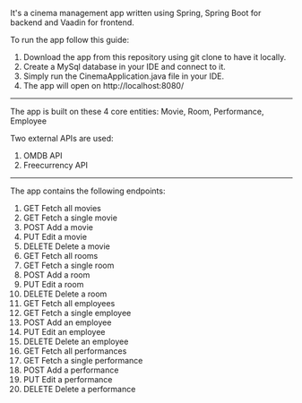 It's a cinema management app written using Spring, Spring Boot for backend and Vaadin for frontend.

To run the app follow this guide:
1. Download the app from this repository using git clone to have it locally.
2. Create a MySql database in your IDE and connect to it.
3. Simply run the CinemaApplication.java file in your IDE.
4. The app will open on http://localhost:8080/

-----

The app is built on these 4 core entities:
Movie, Room, Performance, Employee

Two external APIs are used:
1. OMDB API
2. Freecurrency API

-----
The app contains the following endpoints:

1. GET Fetch all movies
2. GET Fetch a single movie
3. POST Add a movie
4. PUT Edit a movie
5. DELETE Delete a movie
6. GET Fetch all rooms
7. GET Fetch a single room
8. POST Add a room
9. PUT Edit a room
10. DELETE Delete a room
11. GET Fetch all employees
12. GET Fetch a single employee
13. POST Add an employee
14. PUT Edit an employee
15. DELETE Delete an employee
16. GET Fetch all performances
17. GET Fetch a single performance
18. POST Add a performance
19. PUT Edit a performance
20. DELETE Delete a performance